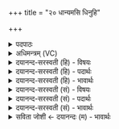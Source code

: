 +++
title = "२० धान्यमसि धिनुहि"

+++
<details><summary>पदपाठः</summary>

धा॒न्य᳖म्। अ॒सि॒। धि॒नु॒हि। दे॒वान्। प्रा॒णाय॑। त्वा॒। उ॒दा॒नायेत्यु॑त्ऽआ॒नाय॑। त्वा॒। व्या॒नायेति॑ विऽआ॒नाय॑। त्वा॒। दी॒र्घाम्। अनु॑। प्रसि॑तिमिति॒ प्रऽसि॑तिम्। आयु॑षे। धा॒म्। दे॒वः। वः॒। स॒वि॒ता। हिर॑ण्यपाणि॒रिति॒ हिर॑ण्यऽपाणिः। प्रति॑। गृ॒भ्णा॒तु॒। अच्छि॑द्रेण। पा॒णिना॒। चक्षु॑षे। त्वा॒। म॒हीना॑म्। पयः॑। अ॒सि॒। २०।
</details>

<details><summary>अधिमन्त्रम् (VC)</summary>

- सविता देवता
- परमेष्ठी प्रजापतिर्ऋषिः
- विराड् ब्राह्मी त्रिष्टुप्,
- धैवतः
</details>

<details><summary>दयानन्द-सरस्वती (हि) - विषयः</summary>

किस प्रयोजन के लिये उक्त यज्ञ करना चाहिये, सो अगले मन्त्र में प्रकाश किया है ॥
</details>

<details><summary>दयानन्द-सरस्वती (हि) - पदार्थः</summary>

पदार्थान्वयभाषाः -  जो (धान्यम्) यज्ञ से शुद्ध उत्तम स्वभाववाला सुख का हेतु रोग का नाश करनेवाला तथा चावल आदि अन्न वा (पयः) जल (असि) है, वह (देवान्) विद्वान् वा जीव तथा इन्द्रियों को (धिनुहि) तृप्त करता है, इस कारण हे मनुष्यो ! मैं जिस प्रकार (त्वा) उसे (प्राणाय) अपने जीवन के लिये वा (त्वा) उसे (उदानाय) स्फूर्ति बल और पराक्रम के लिये वा (त्वा) उसे (व्यानाय) सब शुभ गुण, शुभ कर्म वा विद्या के अङ्गों के फैलाने के लिये तथा (दीर्घाम्) बहुत दिनों तक (प्रसितिम्) अत्युत्तम सुखबन्धनयुक्त (आयुषे) पूर्ण आयु के भोगने के लिये (धाम्) धारण करता हूँ, वैसे तुम भी उक्त प्रयोजन के लिये उस को नित्य धारण करो। जैसे (वः) हम लोगों को (हिरण्यपाणिः) जिस का मोक्ष देना ही व्यवहार है, ऐसा सब जगत् का उत्पन्न करनेहारा (देवः) (सविता) सब ऐश्वर्य का दाता ईश्वर (अच्छिद्रेण) अपनी व्याप्ति वा [पाणिना] उत्तम व्यवहार से (महीनाम्) वाणियों के [चक्षुषे] प्रत्यक्ष ज्ञान के लिये (प्रत्यनुगृभ्णातु) अपने अनुग्रह से ग्रहण करता है, वैसे ही हम भी उस ईश्वर को (अच्छिद्रेण) निरन्तर (पाणिना) स्तुतियों से ग्रहण करें और जैसे (हिरण्यपाणिः) पदार्थों का प्रकाश करनेवाला (देवः) (सविता) सूर्य्यलोक (महीनाम्) लोक-लोकान्तरों की पृथिवियों में नेत्र सम्बन्धी व्यवहार के लिये (अच्छिद्रेण) निरन्तर तीव्र प्रकाश से (पयः) जल को (प्रतिगृभ्णातु) ग्रहण कर के अन्न आदि पदार्थों को पुष्ट करता है, वैसे ही हम लोग भी उसे (अच्छिद्रेण) निरन्तर (पाणिना) व्यवहार से (महीनाम्) पृथिवी के (चक्षुषे) पदार्थों की दृष्टिगोचरता के लिये स्वीकार करते हैं ॥२०॥
</details>

<details><summary>दयानन्द-सरस्वती (हि) - भावार्थः</summary>

भावार्थभाषाः -  इस मन्त्र में लुप्तोपमालङ्कार है। जो यज्ञ से शुद्ध किये हुए अन्न, जल और पवन आदि पदार्थ हैं, वे सब की शुद्धि, बल, पराक्रम और दृढ़ दीर्घ आयु के लिये समर्थ होते हैं। इससे सब मनुष्यों को यज्ञकर्म का अनुष्ठान नित्य करना चाहिये तथा परमेश्वर की प्रकाशित की हुई जो वेदचतुष्टयी अर्थात् चारों वेदों की वाणी है, उस के प्रत्यक्ष करने के लिये ईश्वर से अनुग्रह की इच्छा तथा अपना पुरुषार्थ करना चाहिये और जिस प्रकार परोपकारी मनुष्यों पर ईश्वर कृपा करता है, वैसे ही हम लोगों को भी सब प्राणियों पर नित्य कृपा करनी चाहिये अथवा जैसे अन्तर्यामी ईश्वर आत्मा और वेदों में सत्य ज्ञान तथा सूर्यलोक संसार में मूर्तिमान् पदार्थों का निरन्तर प्रकाश करता है, वैसे ही हम सब लोगों को परस्पर सब के सुख के लिये सम्पूर्ण विद्या मनुष्यों को दृष्टिगोचर करा के नित्य प्रकाशित करनी चाहिये और उनसे हमको पृथिवी का चक्रवर्ती राज्य आदि अनेक उत्तम उत्तम सुखों को उत्पन्न निरन्तर उत्पन्न करना चाहिये ॥२०॥
</details>

<details><summary>दयानन्द-सरस्वती (सं) - विषयः</summary>

कस्मै प्रयोजनाय स यज्ञः कर्त्तव्य इत्युपदिश्यते ॥
</details>

<details><summary>दयानन्द-सरस्वती (सं) - पदार्थः</summary>

पदार्थान्वयभाषाः -  यदिदं यज्ञशोधितं धान्यम(स्य)स्ति यज्ञ यज्ञशोधितं पयोऽ(स्य)स्ति तत् देवान् धिनुहि धिनाति तस्माद्यथाऽहं (त्वा) तत्प्राणाय (त्वा) तदुदानाय (त्वा) तद्व्यानाय दीर्घां प्रसितिमायुषे (धाम्) दधामि, तथैव यूयं सर्वे मनुष्यास्तस्मै प्रयोजनायैतन्नित्यं धत्त (त्वा) यथा वः योऽस्मान् हिरण्यपाणिर्देवः सविता जगदीश्वरोऽच्छिद्रेण पाणिना महीनां चक्षुषे (त्वा) प्रत्यनुगृभ्णातु प्रकृष्टतयानुगतं गृह्णाति तथैव वयं तं प्रतिगृभ्णीमः। यथा च हिरण्यपाणिर्देवः सविता सूर्य्यलोको महीनां चक्षुषेऽच्छिद्रेण पाणिना पयो गृहीत्वा धान्यं पोषयति, तथैव तं वयमपि अच्छिद्रेण पाणिना महीनां चक्षुषि प्रतिगृह्णीमः ॥२०॥
</details>

<details><summary>दयानन्द-सरस्वती (सं) - भावार्थः</summary>

भावार्थभाषाः -  अत्र लुप्तोपमालङ्कारः। ये यज्ञेन शोधिता अन्नजलवाय्वादयः पदार्था भवन्ति, ते सर्वेषां शुद्धये बलपराक्रमाय दृढाय दीर्घायुषे च समर्था भवन्ति, तस्मात् सर्वैर्मनुष्यैरेतद्यज्ञकर्म नित्यमनुष्ठेयम्। तथा च परमेश्वरेण या महती पूज्या वाक् प्रकाशितास्त्यस्याः प्रत्यक्षकरणायेश्वरानुग्रहापेक्षा स्वपुरुषार्थता च कार्य्या। यथेश्वरः परोपकारिणां नृणामुपर्य्यनुग्रहं करोति, तथैवाऽस्माभिरपि सर्वेषां प्राणिनामुपरि नित्यमनुग्रहः कार्य्यः। यथाऽयमन्तर्यामीश्वरः सूर्य्यलोकश्च संसारे अध्यात्मनि वेदेषु च सत्यं ज्ञानं मूर्त्तद्रव्याणि नैरन्तर्य्येण प्रकाशयति, तथैव सर्वैरस्माभिर्मनुष्यैः सर्वेषां सुखायाऽखिला विद्याः प्रत्यक्षीकृत्य नित्यं प्रकाशनीयाः। ताभिः पृथिवीराज्यसुखं नित्यं कार्य्यमिति ॥२०॥
</details>

<details><summary>सविता जोशी ← दयानन्दः (म) - भावार्थः</summary>

भावार्थभाषाः -  या मंत्रात लुप्तोपमालंकार आहे. यज्ञामुळे अन्न, जल, वायू इत्यादी पदार्थ शुद्ध होतात. तसेच ते सर्वांना शुद्ध करणारे, बल देणारे, दीर्घायुषी व पराक्रमी बनविणारे असतात. त्यामुळे सर्व लोकांनी यज्ञाचे नित्य अनुष्ठान करावे. परमेश्वरकृत चारही वेदवाणीचा प्रत्यय येण्यासाठी पुरुषार्थ करावा व परमेश्वराचा अनुग्रह व्हावा, अशी इच्छा बाळगावी. ज्याप्रमाणे परोपकारी माणसावर ईश्वर कृपा करतो त्याप्रमाणे सर्व प्राण्यांवर आपणही कृपादृष्टी ठेवावी. ज्याप्रमाणे अन्तर्यामी ईश्वर आत्म्यात व वेदात सत्य ज्ञान देतो व सूर्य जगातील मूर्त पदार्थांना सतत प्रकाश देत असतो. तसेच परस्पर सुखासाठी आपणही सर्व विद्या सर्व माणसांसमोर प्रकट केली पाहिजे व चक्रवर्ती राज्य वगैरे अनेक सुखांची निर्मिती त्या विद्यांद्वारे केली पाहिजे.
</details>